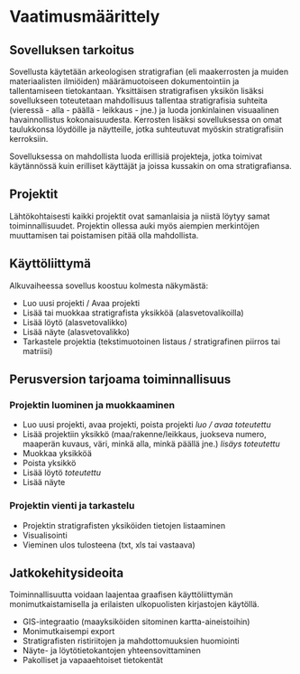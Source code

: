 # Vaatimusmäärittely

## Sovelluksen tarkoitus

Sovellusta käytetään arkeologisen stratigrafian (eli maakerrosten ja muiden materiaalisten ilmiöiden)  määrämuotoiseen dokumentointiin ja tallentamiseen tietokantaan. Yksittäisen stratigrafisen yksikön lisäksi sovellukseen toteutetaan mahdollisuus tallentaa stratigrafisia suhteita (vieressä - alla - päällä - leikkaus - jne.) ja luoda jonkinlainen visuaalinen havainnollistus kokonaisuudesta. Kerrosten lisäksi sovelluksessa on omat taulukkonsa löydöille ja näytteille, jotka suhteutuvat myöskin stratigrafisiin kerroksiin.

 Sovelluksessa on mahdollista luoda erillisiä projekteja, jotka toimivat käytännössä kuin erilliset käyttäjät ja joissa kussakin on oma stratigrafiansa.

## Projektit
Lähtökohtaisesti kaikki projektit ovat samanlaisia ja niistä löytyy samat toiminnallisuudet. Projektin ollessa auki myös aiempien merkintöjen muuttamisen tai poistamisen pitää olla mahdollista. 

## Käyttöliittymä
Alkuvaiheessa sovellus koostuu kolmesta näkymästä:
* Luo uusi projekti / Avaa projekti 
* Lisää tai muokkaa stratigrafista yksikköä (alasvetovalikoilla) 
* Lisää löytö (alasvetovalikko) 
* Lisää näyte (alasvetovalikko) 
* Tarkastele projektia (tekstimuotoinen listaus / stratigrafinen piirros tai matriisi)

## Perusversion tarjoama toiminnallisuus

### Projektin luominen ja muokkaaminen
* Luo uusi projekti, avaa projekti, poista projekti *luo / avaa toteutettu*
* Lisää projektiin yksikkö (maa/rakenne/leikkaus, juokseva numero, maaperän kuvaus, väri, minkä alla, minkä päällä jne.) *lisäys toteutettu*
* Muokkaa yksikköä
* Poista yksikkö
* Lisää löytö *toteutettu*
* Lisää näyte

### Projektin vienti ja tarkastelu
* Projektin stratigrafisten yksiköiden tietojen listaaminen
* Visualisointi
* Vieminen ulos tulosteena (txt, xls tai vastaava)

## Jatkokehitysideoita
Toiminnallisuutta voidaan laajentaa graafisen käyttöliittymän monimutkaistamisella ja erilaisten ulkopuolisten kirjastojen käytöllä. 
* GIS-integraatio (maayksiköiden sitominen kartta-aineistoihin)
* Monimutkaisempi export
* Stratigrafisten ristiriitojen ja mahdottomuuksien huomiointi
* Näyte- ja löytötietokantojen yhteensovittaminen
* Pakolliset ja vapaaehtoiset tietokentät
